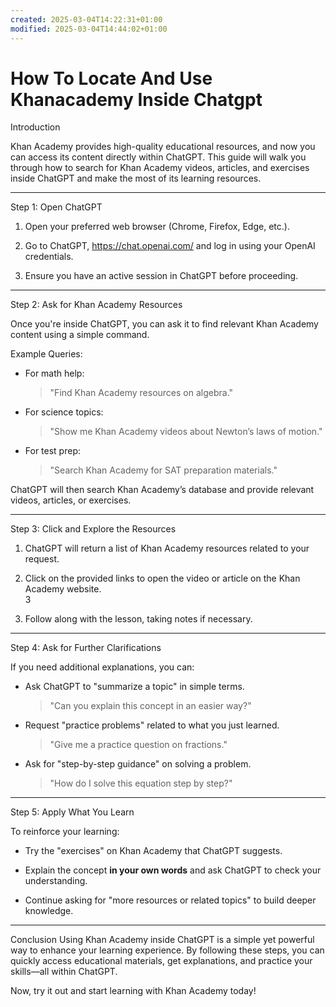 ```yaml
---
created: 2025-03-04T14:22:31+01:00
modified: 2025-03-04T14:44:02+01:00
---
```


# How To Locate And Use Khanacademy Inside Chatgpt

Introduction

Khan Academy provides high-quality educational resources, and now you can access its content directly within ChatGPT. This guide will walk you through how to search for Khan Academy videos, articles, and exercises inside ChatGPT and make the most of its learning resources.  

---

Step 1: Open ChatGPT

1. Open your preferred web browser (Chrome, Firefox, Edge, etc.).  

2. Go to ChatGPT, https://chat.openai.com/ and log in using your OpenAI credentials.  

3. Ensure you have an active session in ChatGPT before proceeding.  

---


Step 2: Ask for Khan Academy Resources

Once you're inside ChatGPT, you can ask it to find relevant Khan Academy content using a simple command.  

Example Queries:

- For math help:
  > "Find Khan Academy resources on algebra."  

- For science topics:
  > "Show me Khan Academy videos about Newton’s laws of motion."  

- For test prep:
  > "Search Khan Academy for SAT preparation materials."  

ChatGPT will then search Khan Academy’s database and provide relevant videos, articles, or exercises.  

---


Step 3: Click and Explore the Resources

1. ChatGPT will return a list of Khan Academy resources related to your request.  

2. Click on the provided links to open the video or article on the Khan Academy website.  
3
3. Follow along with the lesson, taking notes if necessary.  

---


Step 4: Ask for Further Clarifications

If you need additional explanations, you can:  
- Ask ChatGPT to "summarize a topic" in simple terms.  
  > "Can you explain this concept in an easier way?" 

- Request "practice problems" related to what you just learned.  
  > "Give me a practice question on fractions."  

- Ask for "step-by-step guidance" on solving a problem.  
  > "How do I solve this equation step by step?"  

---


Step 5: Apply What You Learn

To reinforce your learning:  
- Try the "exercises" on Khan Academy that ChatGPT suggests.  

- Explain the concept **in your own words** and ask ChatGPT to check your understanding.  

- Continue asking for "more resources or related topics" to build deeper knowledge.  

---


Conclusion
Using Khan Academy inside ChatGPT is a simple yet powerful way to enhance your learning experience. By following these steps, you can quickly access educational materials, get explanations, and practice your skills—all within ChatGPT.  

Now, try it out and start learning with Khan Academy today!
